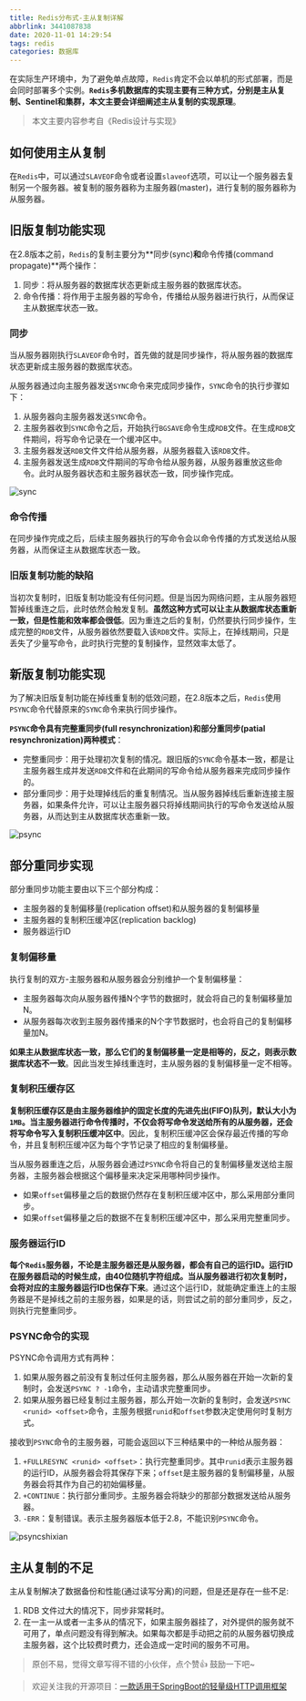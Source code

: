 ```yaml
---
title: Redis分布式-主从复制详解
abbrlink: 3441087838
date: 2020-11-01 14:29:54
tags: redis
categories: 数据库
---
```


在实际生产环境中，为了避免单点故障，`Redis`肯定不会以单机的形式部署，而是会同时部署多个实例。**`Redis`多机数据库的实现主要有三种方式，分别是主从复制、Sentinel和集群，本文主要会详细阐述主从复制的实现原理**。

<!--more-->

> 本文主要内容参考自《Redis设计与实现》

## 如何使用主从复制

在`Redis`中，可以通过`SLAVEOF`命令或者设置`slaveof`选项，可以让一个服务器去复制另一个服务器。被复制的服务器称为主服务器(master)，进行复制的服务器称为从服务器。

## 旧版复制功能实现

在2.8版本之前，`Redis`的复制主要分为**同步(sync)**和**命令传播(command propagate)**两个操作：

1. 同步：将从服务器的数据库状态更新成主服务器的数据库状态。
2. 命令传播：将作用于主服务器的写命令，传播给从服务器进行执行，从而保证主从数据库状态一致。

### 同步

当从服务器刚执行`SLAVEOF`命令时，首先做的就是同步操作，将从服务器的数据库状态更新成主服务器的数据库状态。

从服务器通过向主服务器发送`SYNC`命令来完成同步操作，`SYNC`命令的执行步骤如下：

1. 从服务器向主服务器发送`SYNC`命令。
2. 主服务器收到`SYNC`命令之后，开始执行`BGSAVE`命令生成`RDB`文件。在生成`RDB`文件期间，将写命令记录在一个缓冲区中。
3. 主服务器发送`RDB`文件文件给从服务器，从服务器载入该`RDB`文件。
4. 主服务器发送生成`RDB`文件期间的写命令给从服务器，从服务器重放这些命令。此时从服务器状态和主服务器状态一致，同步操作完成。

![sync](https://chentianming11.github.io/images/redis/sync.png)

### 命令传播

在同步操作完成之后，后续主服务器执行的写命令会以命令传播的方式发送给从服务器，从而保证主从数据库状态一致。

### 旧版复制功能的缺陷

当初次复制时，旧版复制功能没有任何问题。但是当因为网络问题，主从服务器短暂掉线重连之后，此时依然会触发复制。**虽然这种方式可以让主从数据库状态重新一致，但是性能和效率都会很低**。因为重连之后的复制，仍然要执行同步操作，生成完整的`RDB`文件，从服务器依然要载入该`RDB`文件。实际上，在掉线期间，只是丢失了少量写命令，此时执行完整的复制操作，显然效率太低了。

## 新版复制功能实现

为了解决旧版复制功能在掉线重复制的低效问题，在2.8版本之后，`Redis`使用`PSYNC`命令代替原来的`SYNC`命令来执行同步操作。

**`PSYNC`命令具有完整重同步(full resynchronization)和部分重同步(patial resynchronization)两种模式**：

- 完整重同步：用于处理初次复制的情况。跟旧版的`SYNC`命令基本一致，都是让主服务器生成并发送`RDB`文件和在此期间的写命令给从服务器来完成同步操作的。
- 部分重同步：用于处理掉线后的重复制情况。当从服务器掉线后重新连接主服务器，如果条件允许，可以让主服务器只将掉线期间执行的写命令发送给从服务器，从而达到主从数据库状态重新一致。

![psync](https://chentianming11.github.io/images/redis/psync.png)

## 部分重同步实现

部分重同步功能主要由以下三个部分构成：

- 主服务器的复制偏移量(replication offset)和从服务器的复制偏移量
- 主服务器的复制积压缓冲区(replication backlog)
- 服务器运行ID

### 复制偏移量

执行复制的双方-主服务器和从服务器会分别维护一个复制偏移量：

- 主服务器每次向从服务器传播N个字节的数据时，就会将自己的复制偏移量加N。
- 从服务器每次收到主服务器传播来的N个字节数据时，也会将自己的复制偏移量加N。

**如果主从数据库状态一致，那么它们的复制偏移量一定是相等的，反之，则表示数据库状态不一致**。因此当发生掉线重连时，主从服务器的复制偏移量一定不相等。

### 复制积压缓存区

**复制积压缓存区是由主服务器维护的固定长度的先进先出(FIFO)队列，默认大小为`1MB`。当主服务器进行命令传播时，不仅会将写命令发送给所有的从服务器，还会将写命令写入复制积压缓冲区中**。因此，复制积压缓冲区会保存最近传播的写命令，并且复制积压缓冲区为每个字节记录了相应的复制偏移量。

当从服务器重连之后，从服务器会通过`PSYNC`命令将自己的复制偏移量发送给主服务器，主服务器会根据这个偏移量来决定采用哪种同步操作。

- 如果`offset`偏移量之后的数据仍然存在复制积压缓冲区中，那么采用部分重同步。
- 如果`offset`偏移量之后的数据不在复制积压缓冲区中，那么采用完整重同步。

### 服务器运行ID

**每个`Redis`服务器，不论是主服务器还是从服务器，都会有自己的运行ID。运行ID在服务器启动的时候生成，由40位随机字符组成。当从服务器进行初次复制时，会将对应的主服务器运行ID也保存下来**。通过这个运行ID，就能确定重连上的主服务器是不是掉线之前的主服务器，如果是的话，则尝试之前的部分重同步，反之，则执行完整重同步。

### PSYNC命令的实现

PSYNC命令调用方式有两种：

1. 如果从服务器之前没有复制过任何主服务器，那么从服务器在开始一次新的复制时，会发送`PSYNC ? -1`命令，主动请求完整重同步。
2. 如果从服务器已经复制过主服务器，那么开始一次新的复制时，会发送`PSYNC <runid> <offset>`命令，主服务根据`runid`和`offset`参数决定使用何时复制方式。

接收到`PSYNC`命令的主服务器，可能会返回以下三种结果中的一种给从服务器：

1. `+FULLRESYNC <runid> <offset>`：执行完整重同步。其中`runid`表示主服务器的运行ID，从服务器会将其保存下来；`offset`是主服务器的复制偏移量，从服务器会将其作为自己的初始偏移量。
2. `+CONTINUE`：执行部分重同步。主服务器会将缺少的那部分数据发送给从服务器。
3. `-ERR`：复制错误。表示主服务器版本低于2.8，不能识别`PSYNC`命令。

![psyncshixian](https://chentianming11.github.io/images/redis/psyncshixian.png)

## 主从复制的不足

主从复制解决了数据备份和性能(通过读写分离)的问题，但是还是存在一些不足:

1. RDB 文件过大的情况下，同步非常耗时。
2. 在一主一从或者一主多从的情况下，如果主服务器挂了，对外提供的服务就不可用了，单点问题没有得到解决。如果每次都是手动把之前的从服务器切换成主服务器，这个比较费时费力，还会造成一定时间的服务不可用。

> 原创不易，觉得文章写得不错的小伙伴，点个赞👍 鼓励一下吧~

> 欢迎关注我的开源项目：[一款适用于SpringBoot的轻量级HTTP调用框架](https://github.com/LianjiaTech/retrofit-spring-boot-starter)


